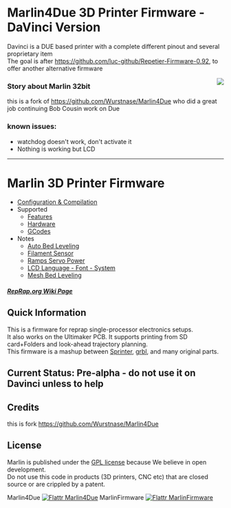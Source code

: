 # Marlin4Due 3D Printer Firmware - DaVinci Version     
Davinci is a DUE based printer with a complete different pinout and several proprietary item     
The goal is after https://github.com/luc-github/Repetier-Firmware-0.92, to offer another alternative firmware     

<img align="right" src="Documentation/Logo/Marlin%20Logo%20GitHub.png" />     

### Story about Marlin 32bit    
this is a fork of https://github.com/Wurstnase/Marlin4Due who did a great job continuing Bob Cousin work on Due     
 
### known issues:
  * watchdog doesn't work, don't activate it    
  * Nothing is working but LCD    

---
# Marlin 3D Printer Firmware   
  * [Configuration & Compilation](/Documentation/Compilation.md)   
  * Supported   
    * [Features](/Documentation/Features.md)   
    * [Hardware](/Documentation/Hardware.md)   
    * [GCodes](/Documentation/GCodes.md)   
  * Notes     
    * [Auto Bed Leveling](/Documentation/BedLeveling.md)    
    * [Filament Sensor](/Documentation/FilamentSensor.md)   
    * [Ramps Servo Power](/Documentation/RampsServoPower.md)   
    * [LCD Language - Font - System](Documentation/LCDLanguageFont.md)   
    * [Mesh Bed Leveling](/Documentation/MeshBedLeveling.md)    

##### [RepRap.org Wiki Page](http://reprap.org/wiki/Marlin)     

## Quick Information     

This is a firmware for reprap single-processor electronics setups.    
It also works on the Ultimaker PCB. It supports printing from SD card+Folders and look-ahead trajectory planning.    
This firmware is a mashup between [Sprinter](https://github.com/kliment/Sprinter), [grbl](https://github.com/simen/grbl), and many original parts.     

## Current Status: Pre-alpha - do not use it on Davinci unless to help    


## Credits   

this is fork https://github.com/Wurstnase/Marlin4Due     
  

## License    

Marlin is published under the [GPL license](/Documentation/COPYING.md) because We believe in open development.    
Do not use this code in products (3D printers, CNC etc) that are closed source or are crippled by a patent.   

Marlin4Due [![Flattr Marlin4Due](http://api.flattr.com/button/flattr-badge-large.png)](https://flattr.com/submit/auto?user_id=Wurstnase&url=https%3A%2F%2Fgithub.com%2FWurstnase%2FMarlin4Due) MarlinFirmware [![Flattr MarlinFirmware](http://api.flattr.com/button/flattr-badge-large.png)](https://flattr.com/submit/auto?user_id=ErikZalm&url=https://github.com/MarlinFirmware/Marlin&title=Marlin&language=&tags=github&category=software)      
